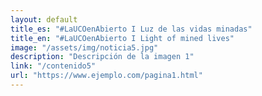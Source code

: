 ```yaml
---
layout: default
title_es: "#LaUCOenAbierto I Luz de las vidas minadas"
title_en: "#LaUCOenAbierto I Light of mined lives"
image: "/assets/img/noticia5.jpg"
description: "Descripción de la imagen 1"
link: "/contenido5"
url: "https://www.ejemplo.com/pagina1.html"
---
```

